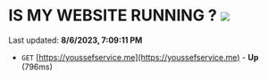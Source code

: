 # IS MY WEBSITE RUNNING ? [![](https://img.shields.io/static/v1?label=Sponsor&message=%E2%9D%A4&logo=GitHub&color=%23fe8e86)](https://github.com/sponsors/<username>)

Last updated: **8/6/2023, 7:09:11 PM**

- `GET` [https://youssefservice.me](https://youssefservice.me) - **Up** (796ms)
